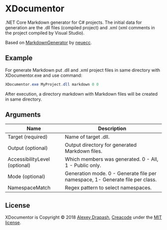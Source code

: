 # XDocumentor

.NET Core Markdown generator for C# projects. The initial data for generation are the .dll files (compiled project) and .xml (xml comments in the project compiled by Visual Studio).

Based on [MarkdownGenerator](https://github.com/neuecc/MarkdownGenerator) by [neuecc](https://github.com/neuecc).

## Example

For generate Markdown put .dll and .xml project files in same directory with XDocumentor.exe and use command:

```csharp
XDocumentor.exe MyProject.dll markdown 0 0
```

After execution, a directory markdown with  Markdown files will be created in same directory.

## Arguments

| Name | Description | 
| --- | --- | 
| Target (required) | Name of target .dll. | 
| Output (optional) | Output directory for generated Markdown files. | 
| AccessibilityLevel (optional) | Which members was generated. 0 - All, 1 - Public only. | 
| Mode (optional) | Generation mode. 0 - Generate file per namespace, 1- Generate file per class. |
| NamespaceMatch | Regex pattern to select namespaces. |

## License

XDocumentor is Copyright © 2018  [Alexey Drapash](https://github.com/askalione), [Creacode](http://creacode.ru)  under the  [MIT license](https://github.com/askalione/xdocumentor/blob/master/LICENSE).